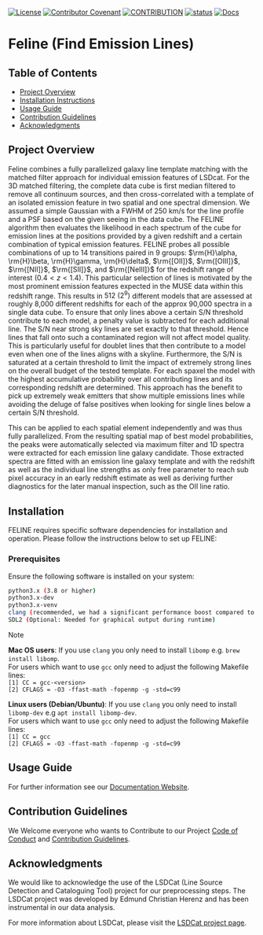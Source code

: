 [![License](https://img.shields.io/badge/License-BSD_3--Clause-blue.svg)](LICENSE)  [![Contributor Covenant](https://img.shields.io/badge/Contributor_Convenant-2.1-blue)](CONDUCT.md) [![CONTRIBUTION](https://img.shields.io/badge/CONTRIBUTING-1.0-blue)](CONTRIBUTING.md) [![status](https://joss.theoj.org/papers/a575acd1ffab0604de7e26eb83fd9bdc/status.svg)](https://joss.theoj.org/papers/a575acd1ffab0604de7e26eb83fd9bdc) [![Docs](http://img.shields.io/badge/Docs-latest-green.svg)](https://feline.readthedocs.io)



# Feline (Find Emission Lines)
## Table of Contents
- [Project Overview](#project-overview)
- [Installation Instructions](#installation-instructions)
- [Usage Guide](#usage-guide)
- [Contribution Guidelines](#contribution-guidelines)
- [Acknowledgments](#acknowledgments)
  
## Project Overview

Feline combines a fully parallelized galaxy line template matching with the matched filter approach for individual emission features of LSDcat. 
For the 3D matched filtering, the complete data cube is first median filtered to remove all continuum sources, and then cross-correlated with a template of 
an isolated emission feature in two spatial and one spectral dimension. We assumed a simple Gaussian with a FWHM of 250 km/s for the line profile and a PSF 
based on the given seeing in the data cube. The FELINE algorithm then evaluates the likelihood in each spectrum of the cube for emission lines at the positions 
provided by a given redshift and a certain combination of typical emission features. FELINE probes all possible combinations of up to 14 transitions paired 
in 9 groups: $\rm{H}\alpha, \rm{H}\beta, \rm{H}\gamma, \rm{H}\delta$, $\rm{[OII]}$, $\rm{[OIII]}$, $\rm{[NII]}$, $\rm{[SII]}$, and $\rm{[NeIII]}$ for the redshift range of interest $(0.4 < z < 1.4)$. 
This particular selection of lines is motivated by the most prominent emission features expected in the MUSE data within this redshift range. This results in $512 \ (2^9)$ 
different models that are assessed at roughly 8,000 different redshifts for each of the approx 90,000 spectra in a single data cube. To ensure that only lines above 
a certain S/N threshold contribute to each model, a penalty value is subtracted for each additional line. The S/N near strong sky lines are set exactly to that threshold. 
Hence lines that fall onto such a contaminated region will not affect model quality. This is particularly useful for doublet lines that then contribute to a model even when one of 
the lines aligns with a skyline. Furthermore, the S/N is saturated at a certain threshold to limit the impact of extremely strong lines on the overall budget 
of the tested template. For each spaxel the model with the highest accumulative probability over all contributing lines and its corresponding redshift are determined. 
This approach has the benefit to pick up extremely weak emitters that show multiple emissions lines while avoiding the deluge of false positives when looking 
for single lines below a certain S/N threshold.

This can be applied to each spatial element independently and was thus fully parallelized. From the resulting spatial map of best model probabilities, 
the peaks were automatically selected via maximum filter and 1D spectra were extracted for each emission line galaxy candidate. Those extracted spectra 
are fitted with an emission line galaxy template and with the redshift as well as the individual line strengths as only free parameter to reach sub pixel 
accuracy in an early redshift estimate as well as deriving further diagnostics for the later manual inspection, such as the OII line ratio.

## Installation
FELINE requires specific software dependencies for installation and operation. Please follow the instructions below to set up FELINE:

### Prerequisites
Ensure the following software is installed on your system:
```bash
python3.x (3.8 or higher)
python3.x-dev
python3.x-venv
clang (recommended, we had a significant performance boost compared to gcc) or gcc
SDL2 (Optional: Needed for graphical output during runtime)
```

> [!NOTE] 
> **Mac OS users**: If you use `clang` you only need to install `libomp` e.g. `brew install libomp`. \
> For users which want to use `gcc` only need to adjust the following Makefile lines: \
> `[1] CC = gcc-<version>`  \
> `[2] CFLAGS = -O3 -ffast-math -fopenmp -g -std=c99`
> 
> **Linux users (Debian/Ubuntu)**: If you use `clang` you only need to install `libomp-dev` e.g `apt install libomp-dev`. \
> For users which want to use `gcc` only need to adjust the following Makefile lines: \
> `[1] CC = gcc`  \
> `[2] CFLAGS = -O3 -ffast-math -fopenmp -g -std=c99` 

## Usage Guide
For further information see our [Documentation Website](https://feline.readthedocs.io).

## Contribution Guidelines
We Welcome everyone who wants to Contribute to our Project [Code of Conduct](CONDUCT.md) and [Contribution Guidelines](CONTRIBUTING.md).


## Acknowledgments
We would like to acknowledge the use of the LSDCat (Line Source Detection and Cataloguing Tool) project for our preprocessing steps. The LSDCat project was developed by Edmund Christian Herenz and has been instrumental in our data analysis.

For more information about LSDCat, please visit the [LSDCat project page](https://bitbucket.org/Knusper2000/lsdcat/src/master/).
